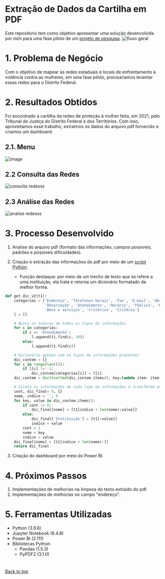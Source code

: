# Extração de Dados da Cartilha em PDF

Este repositório tem como objetivo apresentar uma solução desenvolvida por mim para uma fase piloto de um [projeto de pesquisa](http://cepats.unb.br/projetos/em-andamento/2-publicacoes/59-mmdh).
![fluxo geral](https://user-images.githubusercontent.com/97196457/214863818-608dc989-14ae-449b-8965-b29e19d21840.png)

# 1. Problema de Negócio
Com o objetivo de mapear as redes estaduais e locais de enfrentamento à violência contra as mulheres, em uma fase piloto, precisaríamos levantar essas redes para o Distrito Federal.
# 2. Resultados Obtidos
Foi encontrado a cartilha da redes de proteção à mulher feita, em 2021, pelo Tribunal de Justiça do Distrito Federal e dos Territórios. Com isso, aproveitamos esse trabalho, extraímos os dados do arquivo pdf fornecido e criamos um dashboard.

## 2.1. Menu
![image](https://user-images.githubusercontent.com/97196457/214965121-87c45a69-9fb2-4e35-a6c7-1b2ba5ac4775.png)
## 2.2 Consulta das Redes
![consulta redesss](https://user-images.githubusercontent.com/97196457/216055615-269209ce-acc0-40c8-bd05-7c30eae47328.png)
## 2.3 Análise das Redes
![analise redesss](https://user-images.githubusercontent.com/97196457/216055631-70fdce76-3b7d-4ea3-b0a5-ec2f13689183.png)

# 3. Processo Desenvolvido

1. Analise do arquivo pdf (formato das informações, campos possíveis, padrões e possíveis dificuldades).
2. Criação e extração das informações do pdf por meio de um [script Python](https://github.com/renankalfa/pdf-text-extract/blob/main/PDF_extract.ipynb).

    - Função destaque: por meio de um trecho de texto que se refere a uma instituição, ela trata e retorna um dicionário formatado da melhor forma.

```python
def get_dic_v2(t1):
    categorias = ['Endereço', 'Telefones Gerais', 'Fax', 'E-mail', 'Observações', 
                  'Observação', 'Atendimento', 'Horário', 'Público', 'Bens e Serviços',
                  'Bens e serviços', 'Critérios', 'Critério']
    l = []

    # Busca os índices de todos os tipos de informações
    for c in categorias:
        if c == 'Atendimento':
            l.append(t1.find(c, 30))
        else:
            l.append(t1.find(c))

    # Dicionário apenas com os tipos de informações presentes
    dic_contem = {}
    for c in range(len(l)):
        if l[c] != -1:
            dic_contem[categorias[c]] = l[c]
    dic_contem = dict(sorted(dic_contem.items(), key=lambda item: item[1]))

    # Coleta as informações de cada tipo de informações e transforma em um dicionário
    cont, dic_final= 0, {}
    nome, indice = '', 0
    for key, value in dic_contem.items():
        if cont != 0:
            dic_final[nome] = [t1[indice + len(nome):value]]
        else:
            dic_final['Instituição'] = [t1[:value]]
            indice = value
        cont = 1
        nome = key
        indice = value
    dic_final[nome] = [t1[indice + len(nome):]]
    return dic_final
```

3. Criação do dashboard por meio do Power BI.

# 4. Próximos Passos

1. Implementações de melhorias na limpeza do texto extraído do pdf.
2. Implementações de melhorias no campo "endereço".

# 5. Ferramentas Utilizadas

- Python (3.9.6)
- Jupyter Notebook (6.4.8)
- Power BI (2.111)
- Bibliotecas Python
  - Pandas (1.5.3)
  - PyPDF2 (3.1.0)

#

<a href="#top">Back to top</a>
